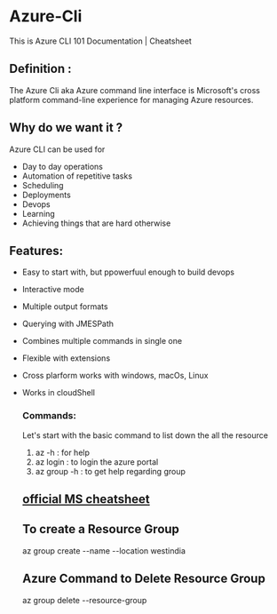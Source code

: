 # Azure-Cli
This is Azure CLI 101 Documentation | Cheatsheet

## Definition :

The Azure Cli aka Azure command line interface is Microsoft's cross platform command-line experience for managing Azure resources.

## Why do we want it ?

Azure CLI can be used for 
* Day to day operations
* Automation of repetitive tasks
* Scheduling
* Deployments
* Devops
* Learning
* Achieving things that are hard otherwise

## Features: 
* Easy to start with, but ppowerfuul enough to build devops
* Interactive mode
* Multiple output formats
* Querying with JMESPath
* Combines multiple commands in single one
* Flexible with extensions
* Cross plarform works with windows, macOs, Linux
* Works in cloudShell

  ### Commands:

  Let's start with the basic command to list down the all the resource

  1. az -h : for help
  2. az login : to login the azure portal
  3. az group -h : to get help regarding group

  ## [official MS cheatsheet](https://learn.microsoft.com/en-us/cli/azure/reference-index?view=azure-cli-latest)

  ## To create a Resource Group

  az group create --name <WhateverResourceGroupName> --location westindia

  ## Azure Command to Delete Resource Group

  az group delete --resource-group <NameofResourceGroup>


